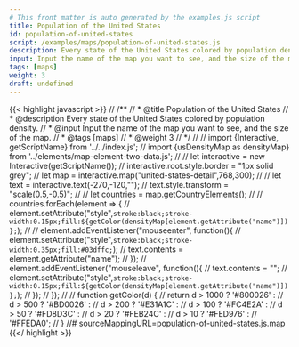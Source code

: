 ```yaml
---
# This front matter is auto generated by the examples.js script
title: Population of the United States
id: population-of-united-states
script: /examples/maps/population-of-united-states.js
description: Every state of the United States colored by population density.
input: Input the name of the map you want to see, and the size of the map.
tags: [maps]
weight: 3
draft: undefined
---
```


{{< highlight javascript >}}
// /**
// * @title Population of the United States
// * @description Every state of the United States colored by population density.
// * @input Input the name of the map you want to see, and the size of the map.
// * @tags [maps]
// * @weight 3
// */
//
// import {Interactive, getScriptName} from '../../index.js';
// import {usDensityMap as densityMap} from '../elements/map-element-two-data.js';
//
// let interactive = new Interactive(getScriptName());
// interactive.root.style.border = "1px solid grey";
// let map = interactive.map("united-states-detail",768,300);
//
// let text = interactive.text(-270,-120,"");
// text.style.transform = "scale(0.5,-0.5)";
//
// let countries = map.getCountryElements();
//
// countries.forEach(element => {
//     element.setAttribute("style",`stroke:black;stroke-width:0.15px;fill:${getColor(densityMap[element.getAttribute("name")])};`);
//
//     element.addEventListener("mouseenter", function(){
//         element.setAttribute("style",`stroke:black;stroke-width:0.35px;fill:#03dffc;`);
//         text.contents = element.getAttribute("name");
//     });
//     element.addEventListener("mouseleave", function(){
//         text.contents = "";
//         element.setAttribute("style",`stroke:black;stroke-width:0.15px;fill:${getColor(densityMap[element.getAttribute("name")])};`);
//     });
// });
//
// function getColor(d) {
// 	return d > 1000 ? '#800026' :
// 	       d > 500  ? '#BD0026' :
// 	       d > 200  ? '#E31A1C' :
// 	       d > 100  ? '#FC4E2A' :
// 	       d > 50   ? '#FD8D3C' :
// 	       d > 20   ? '#FEB24C' :
// 	       d > 10   ? '#FED976' :
// 	                  '#FFEDA0';
// }
//# sourceMappingURL=population-of-united-states.js.map
{{</ highlight >}}

